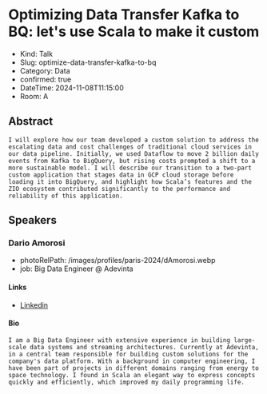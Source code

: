 # Optimizing Data Transfer Kafka to BQ: let's use Scala to make it custom

- Kind: Talk
- Slug: optimize-data-transfer-kafka-to-bq
- Category: Data
- confirmed: true
- DateTime: 2024-11-08T11:15:00
- Room: A

## Abstract

```
I will explore how our team developed a custom solution to address the escalating data and cost challenges of traditional cloud services in our data pipeline. Initially, we used Dataflow to move 2 billion daily events from Kafka to BigQuery, but rising costs prompted a shift to a more sustainable model. I will describe our transition to a two-part custom application that stages data in GCP cloud storage before loading it into BigQuery, and highlight how Scala’s features and the ZIO ecosystem contributed significantly to the performance and reliability of this application.
```

## Speakers

### Dario Amorosi

- photoRelPath: /images/profiles/paris-2024/dAmorosi.webp
- job: Big Data Engineer @ Adevinta

#### Links

- [Linkedin](https://www.linkedin.com/in/dario-amorosi-019317151)

#### Bio

```
I am a Big Data Engineer with extensive experience in building large-scale data systems and streaming architectures. Currently at Adevinta, in a central team responsible for building custom solutions for the company's data platform. With a background in computer engineering, I have been part of projects in different domains ranging from energy to space technology. I found in Scala an elegant way to express concepts quickly and efficiently, which improved my daily programming life.
```
